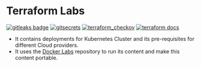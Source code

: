 # Terraform Labs

[![gitleaks badge](https://img.shields.io/badge/protected%20by-gitleaks-blue)](https://github.com/zricethezav/gitleaks#pre-commit) [![gitsecrets](https://img.shields.io/badge/protected%20by-gitsecrets-blue)](https://github.com/awslabs/git-secrets) [![terraform_checkov](https://img.shields.io/badge/protected%20by-checkov-blue)](https://github.com/bridgecrewio/checkov) [![terraform docs](https://img.shields.io/badge/docs%20by-terraformdocs-green)](https://github.com/terraform-docs/terraform-docs/)

- It contains deployments for Kubernetes Cluster and its pre-requisites for different Cloud providers.
- It uses the [Docker Labs](https://github.com/carlosrodlop/docker-labs) repository to run its content and make this content portable.
